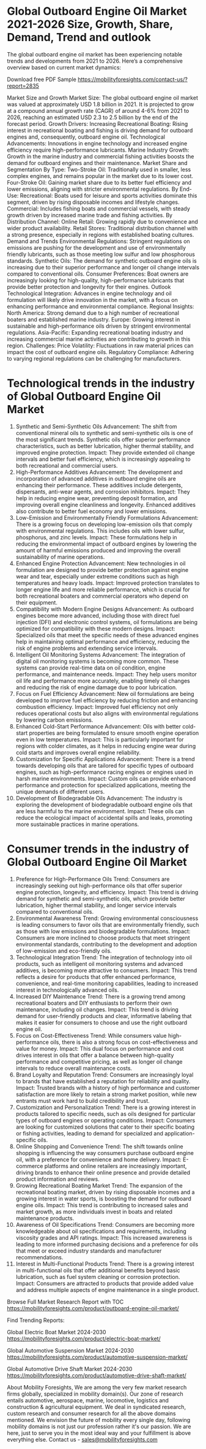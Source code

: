 # Global Outboard Engine Oil Market 2021-2026 Size, Growth, Share, Demand, Trend and outlook
The global outboard engine oil market has been experiencing notable trends and developments from 2021 to 2026. Here’s a comprehensive overview based on current market dynamics:


Download free PDF Sample https://mobilityforesights.com/contact-us/?report=2835 

Market Size and Growth
Market Size:
The global outboard engine oil market was valued at approximately USD 1.8 billion in 2021.
It is projected to grow at a compound annual growth rate (CAGR) of around 4-6% from 2021 to 2026, reaching an estimated USD 2.3 to 2.5 billion by the end of the forecast period.
Growth Drivers:
Increasing Recreational Boating: Rising interest in recreational boating and fishing is driving demand for outboard engines and, consequently, outboard engine oil.
Technological Advancements: Innovations in engine technology and increased engine efficiency require high-performance lubricants.
Marine Industry Growth: Growth in the marine industry and commercial fishing activities boosts the demand for outboard engines and their maintenance.
Market Share and Segmentation
By Type:
Two-Stroke Oil: Traditionally used in smaller, less complex engines, and remains popular in the market due to its lower cost.
Four-Stroke Oil: Gaining market share due to its better fuel efficiency and lower emissions, aligning with stricter environmental regulations.
By End-Use:
Recreational: Boats used for leisure and sports activities dominate this segment, driven by rising disposable incomes and lifestyle changes.
Commercial: Includes fishing boats and commercial vessels, with steady growth driven by increased marine trade and fishing activities.
By Distribution Channel:
Online Retail: Growing rapidly due to convenience and wider product availability.
Retail Stores: Traditional distribution channel with a strong presence, especially in regions with established boating cultures.
Demand and Trends
Environmental Regulations:
Stringent regulations on emissions are pushing for the development and use of environmentally friendly lubricants, such as those meeting low sulfur and low phosphorous standards.
Synthetic Oils:
The demand for synthetic outboard engine oils is increasing due to their superior performance and longer oil change intervals compared to conventional oils.
Consumer Preferences:
Boat owners are increasingly looking for high-quality, high-performance lubricants that provide better protection and longevity for their engines.
Outlook
Technological Integration:
Advances in engine technology and oil formulation will likely drive innovation in the market, with a focus on enhancing performance and environmental compliance.
Regional Insights:
North America: Strong demand due to a high number of recreational boaters and established marine industry.
Europe: Growing interest in sustainable and high-performance oils driven by stringent environmental regulations.
Asia-Pacific: Expanding recreational boating industry and increasing commercial marine activities are contributing to growth in this region.
Challenges:
Price Volatility: Fluctuations in raw material prices can impact the cost of outboard engine oils.
Regulatory Compliance: Adhering to varying regional regulations can be challenging for manufacturers.

# Technological trends in the industry of Global Outboard Engine Oil Market
1. Synthetic and Semi-Synthetic Oils
Advancement: The shift from conventional mineral oils to synthetic and semi-synthetic oils is one of the most significant trends. Synthetic oils offer superior performance characteristics, such as better lubrication, higher thermal stability, and improved engine protection.
Impact: They provide extended oil change intervals and better fuel efficiency, which is increasingly appealing to both recreational and commercial users.
2. High-Performance Additives
Advancement: The development and incorporation of advanced additives in outboard engine oils are enhancing their performance. These additives include detergents, dispersants, anti-wear agents, and corrosion inhibitors.
Impact: They help in reducing engine wear, preventing deposit formation, and improving overall engine cleanliness and longevity. Enhanced additives also contribute to better fuel economy and lower emissions.
3. Low-Emission and Environmentally Friendly Formulations
Advancement: There is a growing focus on developing low-emission oils that comply with environmental regulations. This includes oils with lower sulfur, phosphorus, and zinc levels.
Impact: These formulations help in reducing the environmental impact of outboard engines by lowering the amount of harmful emissions produced and improving the overall sustainability of marine operations.
4. Enhanced Engine Protection
Advancement: New technologies in oil formulation are designed to provide better protection against engine wear and tear, especially under extreme conditions such as high temperatures and heavy loads.
Impact: Improved protection translates to longer engine life and more reliable performance, which is crucial for both recreational boaters and commercial operators who depend on their equipment.
5. Compatibility with Modern Engine Designs
Advancement: As outboard engines become more advanced, including those with direct fuel injection (DFI) and electronic control systems, oil formulations are being optimized for compatibility with these modern designs.
Impact: Specialized oils that meet the specific needs of these advanced engines help in maintaining optimal performance and efficiency, reducing the risk of engine problems and extending service intervals.
6. Intelligent Oil Monitoring Systems
Advancement: The integration of digital oil monitoring systems is becoming more common. These systems can provide real-time data on oil condition, engine performance, and maintenance needs.
Impact: They help users monitor oil life and performance more accurately, enabling timely oil changes and reducing the risk of engine damage due to poor lubrication.
7. Focus on Fuel Efficiency
Advancement: New oil formulations are being developed to improve fuel efficiency by reducing friction and enhancing combustion efficiency.
Impact: Improved fuel efficiency not only reduces operational costs but also aligns with environmental regulations by lowering carbon emissions.
8. Enhanced Cold-Start Performance
Advancement: Oils with better cold-start properties are being formulated to ensure smooth engine operation even in low temperatures.
Impact: This is particularly important for regions with colder climates, as it helps in reducing engine wear during cold starts and improves overall engine reliability.
9. Customization for Specific Applications
Advancement: There is a trend towards developing oils that are tailored for specific types of outboard engines, such as high-performance racing engines or engines used in harsh marine environments.
Impact: Custom oils can provide enhanced performance and protection for specialized applications, meeting the unique demands of different users.
10. Development of Biodegradable Oils
Advancement: The industry is exploring the development of biodegradable outboard engine oils that are less harmful to the marine environment.
Impact: These oils can reduce the ecological impact of accidental spills and leaks, promoting more sustainable practices in marine operations.

# Consumer trends in the industry of Global Outboard Engine Oil Market
1. Preference for High-Performance Oils
Trend: Consumers are increasingly seeking out high-performance oils that offer superior engine protection, longevity, and efficiency.
Impact: This trend is driving demand for synthetic and semi-synthetic oils, which provide better lubrication, higher thermal stability, and longer service intervals compared to conventional oils.
2. Environmental Awareness
Trend: Growing environmental consciousness is leading consumers to favor oils that are environmentally friendly, such as those with low emissions and biodegradable formulations.
Impact: Consumers are more inclined to choose products that meet stringent environmental standards, contributing to the development and adoption of low-emission and eco-friendly oils.
3. Technological Integration
Trend: The integration of technology into oil products, such as intelligent oil monitoring systems and advanced additives, is becoming more attractive to consumers.
Impact: This trend reflects a desire for products that offer enhanced performance, convenience, and real-time monitoring capabilities, leading to increased interest in technologically advanced oils.
4. Increased DIY Maintenance
Trend: There is a growing trend among recreational boaters and DIY enthusiasts to perform their own maintenance, including oil changes.
Impact: This trend is driving demand for user-friendly products and clear, informative labeling that makes it easier for consumers to choose and use the right outboard engine oil.
5. Focus on Cost-Effectiveness
Trend: While consumers value high-performance oils, there is also a strong focus on cost-effectiveness and value for money.
Impact: This dual focus on performance and cost drives interest in oils that offer a balance between high-quality performance and competitive pricing, as well as longer oil change intervals to reduce overall maintenance costs.
6. Brand Loyalty and Reputation
Trend: Consumers are increasingly loyal to brands that have established a reputation for reliability and quality.
Impact: Trusted brands with a history of high performance and customer satisfaction are more likely to retain a strong market position, while new entrants must work hard to build credibility and trust.
7. Customization and Personalization
Trend: There is a growing interest in products tailored to specific needs, such as oils designed for particular types of outboard engines or operating conditions.
Impact: Consumers are looking for customized solutions that cater to their specific boating or fishing activities, leading to demand for specialized and application-specific oils.
8. Online Shopping and Convenience
Trend: The shift towards online shopping is influencing the way consumers purchase outboard engine oil, with a preference for convenience and home delivery.
Impact: E-commerce platforms and online retailers are increasingly important, driving brands to enhance their online presence and provide detailed product information and reviews.
9. Growing Recreational Boating Market
Trend: The expansion of the recreational boating market, driven by rising disposable incomes and a growing interest in water sports, is boosting the demand for outboard engine oils.
Impact: This trend is contributing to increased sales and market growth, as more individuals invest in boats and related maintenance products.
10. Awareness of Oil Specifications
Trend: Consumers are becoming more knowledgeable about oil specifications and requirements, including viscosity grades and API ratings.
Impact: This increased awareness is leading to more informed purchasing decisions and a preference for oils that meet or exceed industry standards and manufacturer recommendations.
11. Interest in Multi-Functional Products
Trend: There is a growing interest in multi-functional oils that offer additional benefits beyond basic lubrication, such as fuel system cleaning or corrosion protection.
Impact: Consumers are attracted to products that provide added value and address multiple aspects of engine maintenance in a single product.

Browse Full Market Research Report with TOC https://mobilityforesights.com/product/outboard-engine-oil-market/ 

Find Trending Reports:

Global Electric Boat Market 2024-2030 https://mobilityforesights.com/product/electric-boat-market/ 

Global Automotive Suspension Market 2024-2030 https://mobilityforesights.com/product/automotive-suspension-market/ 

Global Automotive Drive Shaft Market 2024-2030 https://mobilityforesights.com/product/automotive-drive-shaft-market/ 


About Mobility Foresights,
We are among the very few market research firms globally, specialized in mobility domain(s). Our zone of research entails automotive, aerospace, marine, locomotive, logistics and construction & agricultural equipment. We deal in syndicated research, custom research and consumer research for all the above domains mentioned.
We envision the future of mobility every single day, following mobility domains is not just our profession rather it's our passion. We are here, just to serve you in the most ideal way and your fulfillment is above everything else. Contact us -  sales@mobilityforesights.com 








